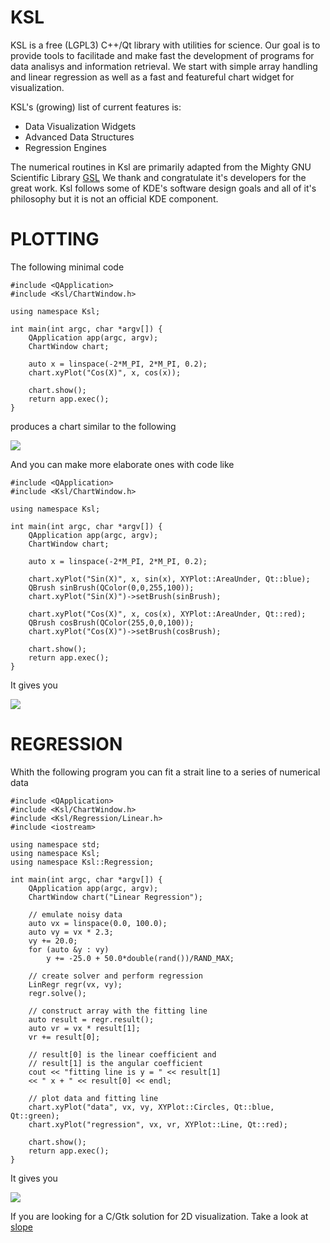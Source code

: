 KSL
===

KSL is a free (LGPL3) C++/Qt library with utilities for science. Our goal
is to provide tools to facilitade and make fast the development of programs
for data analisys and information retrieval. We start with simple array
handling and linear regression as well as a fast and featureful chart
widget for visualization.

KSL's (growing) list of current features is:

   * Data Visualization Widgets
   * Advanced Data Structures
   * Regression Engines

The numerical routines in Ksl are primarily adapted from the Mighty GNU
Scientific Library [GSL](http://www.gnu.org/software/gsl)
We thank and congratulate it's developers for the great work. Ksl follows
some of KDE's software design goals and all of it's philosophy but it is
not an official KDE component.

# PLOTTING

The following minimal code

    #include <QApplication>
    #include <Ksl/ChartWindow.h>

    using namespace Ksl;

    int main(int argc, char *argv[]) {
        QApplication app(argc, argv);
        ChartWindow chart;
        
        auto x = linspace(-2*M_PI, 2*M_PI, 0.2);
        chart.xyPlot("Cos(X)", x, cos(x));
        
        chart.show();
        return app.exec();
    }

produces a chart similar to the following

 ![](https://github.com/elvismt/Ksl/blob/master/tests/chart1.png)

And you can make more elaborate ones with code like
    
    #include <QApplication>
    #include <Ksl/ChartWindow.h>
    
    using namespace Ksl;
    
    int main(int argc, char *argv[]) {
        QApplication app(argc, argv);
        ChartWindow chart;
        
        auto x = linspace(-2*M_PI, 2*M_PI, 0.2);
        
        chart.xyPlot("Sin(X)", x, sin(x), XYPlot::AreaUnder, Qt::blue);
        QBrush sinBrush(QColor(0,0,255,100));
        chart.xyPlot("Sin(X)")->setBrush(sinBrush);
        
        chart.xyPlot("Cos(X)", x, cos(x), XYPlot::AreaUnder, Qt::red);
        QBrush cosBrush(QColor(255,0,0,100));
        chart.xyPlot("Cos(X)")->setBrush(cosBrush);
        
        chart.show();
        return app.exec();
    }

It gives you

 ![](https://github.com/elvismt/Ksl/blob/master/tests/chart2.png)
 
# REGRESSION

Whith the following program you can fit a strait line to a series of
numerical data

    #include <QApplication>
    #include <Ksl/ChartWindow.h>
    #include <Ksl/Regression/Linear.h>
    #include <iostream>

    using namespace std;
    using namespace Ksl;
    using namespace Ksl::Regression;

    int main(int argc, char *argv[]) {
        QApplication app(argc, argv);
        ChartWindow chart("Linear Regression");
        
        // emulate noisy data
        auto vx = linspace(0.0, 100.0);
        auto vy = vx * 2.3;
        vy += 20.0;
        for (auto &y : vy)
            y += -25.0 + 50.0*double(rand())/RAND_MAX;
        
        // create solver and perform regression
        LinRegr regr(vx, vy);
        regr.solve();
        
        // construct array with the fitting line
        auto result = regr.result();
        auto vr = vx * result[1];
        vr += result[0];
        
        // result[0] is the linear coefficient and
        // result[1] is the angular coefficient
        cout << "fitting line is y = " << result[1]
        << " x + " << result[0] << endl;
        
        // plot data and fitting line
        chart.xyPlot("data", vx, vy, XYPlot::Circles, Qt::blue, Qt::green);
        chart.xyPlot("regression", vx, vr, XYPlot::Line, Qt::red);
        
        chart.show();
        return app.exec();
    }

It gives you

 ![](https://github.com/elvismt/Ksl/blob/master/tests/regression.png)

If you are looking for a C/Gtk solution for 2D visualization. Take a look
at [slope](https://github.com/elvismt/slope)

